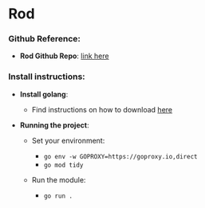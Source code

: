 # Rod

### Github Reference:

- **Rod Github Repo**: [link here](https://github.com/go-rod/rod)

### Install instructions:

- **Install golang**:
  - Find instructions on how to download [here](https://go.dev/doc/install)

- **Running the project**:
  - Set your environment:
    - `go env -w GOPROXY=https://goproxy.io,direct`
    - `go mod tidy`

  - Run the module:
    - `go run .`
